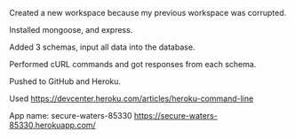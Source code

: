 Created a new workspace because my previous workspace was corrupted.

Installed mongoose, and express.

Added 3 schemas, input all data into the database.

Performed cURL commands and got responses from each schema.

Pushed to GitHub and Heroku.

Used https://devcenter.heroku.com/articles/heroku-command-line

App name: secure-waters-85330
https://secure-waters-85330.herokuapp.com/
